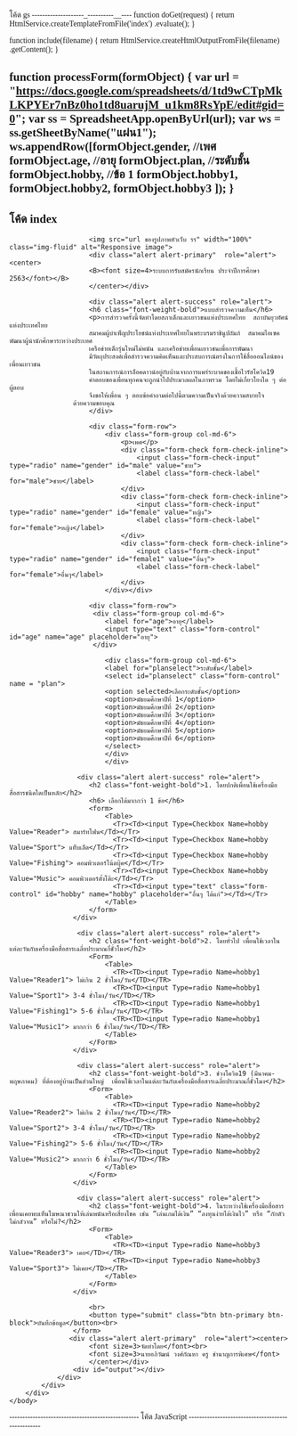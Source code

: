 โค้ด gs
--------------------_----------__----
function doGet(request) {
  return HtmlService.createTemplateFromFile('index')
      .evaluate();
}

function include(filename) {
  return HtmlService.createHtmlOutputFromFile(filename)
      .getContent();
}

function processForm(formObject) {
  var url = "https://docs.google.com/spreadsheets/d/1td9wCTpMkLKPYEr7nBz0ho1td8uarujM_u1km8RsYpE/edit#gid=0";
  var ss = SpreadsheetApp.openByUrl(url);
  var ws = ss.getSheetByName("แผ่น1");
  ws.appendRow([formObject.gender, //เพศ
                formObject.age, //อายุ
                formObject.plan, //ระดับชั้น
                formObject.hobby, //ข้อ 1
                formObject.hobby1,
                formObject.hobby2,
                formObject.hobby3
               ]);
  }
  --------------------------------------------------
  โค้ด index
 --------------------------------------------------
<!DOCTYPE html>
<html>
    <head>
        <base target="_top">
        <link rel="stylesheet" href="https://maxcdn.bootstrapcdn.com/bootstrap/4.0.0/css/bootstrap.min.css" 
        integrity="sha384-Gn5384xqQ1aoWXA+058RXPxPg6fy4IWvTNh0E263XmFcJlSAwiGgFAW/dAiS6JXm" crossorigin="anonymous">
           <link href='https://fonts.googleapis.com/css?family=Prompt' rel='stylesheet' type='text/css'>
        <style type='text/css'>
        @font-face {
        font-family: 'Prompt';
        }body { font-family: 'Prompt' !important; }

::placeholder {
  color: peachpuff;
  font-size: 14px;
  text-align: left; 
}

</style>
        <?!= include('JavaScript'); ?>
    </head>
    <body>
        <div class="container">
            <div class="row">
                <div class="col-12">
                    <form id="myForm" onsubmit="handleFormSubmit(this)">
                    
                        <img src="url ของรูปภาพหัวเว็บ รร" width="100%" class="img-fluid" alt="Responsive image">
                        <div class="alert alert-primary"  role="alert"><center>
                        <B><font size=4>ระบบการรับสมัครนักเรียน ประจำปีการศึกษา 2563</font></B>
                        </center></div>
                        
                        <div class="alert alert-success" role="alert">
                        <h6 class="font-weight-bold">แบบสำรวจความเห็น</h6>
                        <p>การสำรวจครั้งนี้จัดทำโดยสภาเด็กและเยาวชนแห่งประเทศไทย  สถาบันยุวทัศน์แห่งประเทศไทย  
                        สมาคมผู้บำเพ็ญประโยชน์แห่งประเทศไทยในพระบรมราชินูปถัมภ์  สมาคมไอเซคพัฒนาผู้นำนักศึกษาระหว่างประเทศ  
                        เครือข่ายเด็กรุ่นใหม่ไม่พนัน และเครือข่ายเพื่อนเยาวชนเพื่อการพัฒนา   
                        มีวัตถุประสงค์เพื่อสำรวจความคิดเห็นและประสบการณ์ตรงในการใช้สื่อออนไลน์ของเพื่อนเยาวชน
                        ในสถานการณ์การล็อคดาวน์อยู่กับบ้านจากการแพร่ระบาดของเชื้อไวรัสโควิด19   
                        คำตอบของเพื่อนทุกคนจะถูกนำไปประมวลผลในภาพรวม โดยไม่เกี่ยวโยงใด ๆ ต่อผู้ตอบ  
                        จึงขอให้เพื่อน ๆ ตอบข้อคำถามต่อไปนี้ตามความเป็นจริงด้วยความสบายใจ
					ด้วยความขอบคุณ
                        </div> 
      
             
<!--  เพศ  -->
                        <div class="form-row">
                            <div class="form-group col-md-6">
                                <p>เพศ</p>
                                <div class="form-check form-check-inline">
                                    <input class="form-check-input" type="radio" name="gender" id="male" value="ชาย">
                                    <label class="form-check-label" for="male">ชาย</label>
                                </div>
                                <div class="form-check form-check-inline">
                                    <input class="form-check-input" type="radio" name="gender" id="female" value="หญิง">
                                    <label class="form-check-label" for="female">หญิง</label>
                                </div>
                                <div class="form-check form-check-inline">
                                    <input class="form-check-input" type="radio" name="gender" id="female1" value="อื่นๆ">
                                    <label class="form-check-label" for="female">อื่นๆ</label>
                                </div>
                            </div></div>
<!--  อายุ   -->

                        <div class="form-row">
                         <div class="form-group col-md-6">
                            <label for="age">อายุ</label>
                            <input type="text" class="form-control" id="age" name="age" placeholder="อายุ">
                         </div>
                                            
                        
<!--  ระดับชั้น   --> 
                            <div class="form-group col-md-6">
                            <label for="planselect">ระดับชั้น</label>
                            <select id="planselect" class="form-control" name = "plan">
                            <option selected>เลือกระดับชั้น</option>
                            <option>มัธยมศึกษาปีที่ 1</option>
                            <option>มัธยมศึกษาปีที่ 2</option>
                            <option>มัธยมศึกษาปีที่ 3</option>
                            <option>มัธยมศึกษาปีที่ 4</option>
                            <option>มัธยมศึกษาปีที่ 5</option>
                            <option>มัธยมศึกษาปีที่ 6</option>
                            </select>
                            </div> 
                            </div>  
                        
<!--ข้อ 1-->
                     <div class="alert alert-success" role="alert">
                        <h2 class="font-weight-bold">1.	โดยปกติเพื่อนใช้เครื่องมือสื่อสารชนิดใดเป็นหลัก</h2> 
                        <h6> เลือกได้มากกว่า 1 ข้อ</h6>
                        <form>
                            <Table>
                              <Tr><Td><input Type=Checkbox Name=hobby Value="Reader"> สมาร์ทโฟน</Td></Tr>
                              <Tr><Td><input Type=Checkbox Name=hobby Value="Sport"> แท็บเล็ต</Td></Tr>
                              <Tr><Td><input Type=Checkbox Name=hobby Value="Fishing"> คอมพิวเตอร์โน้ตบุ๊ค</Td></Tr>
                              <Tr><Td><input Type=Checkbox Name=hobby Value="Music"> คอมพิวเตอร์ตั้งโต๊ะ</Td></Tr>
                              <Tr><Td><input type="text" class="form-control" id="hobby" name="hobby" placeholder="อื่นๆ ได้แก่"></Td></Tr>
                            </Table>
                        </form>
                    </div> 
<!--ข้อ 2-->
                     <div class="alert alert-success" role="alert">
                        <h2 class="font-weight-bold">2.	โดยทั่วไป เพื่อนใช้เวลาในแต่ละวันกับเครื่องมือสื่อสารเฉลี่ยประมาณกี่ชั่วโมง</h2>
                        <Form>
                            <Table>
                              <TR><TD><input Type=radio Name=hobby1 Value="Reader1"> ไม่เกิน 2 ชั่วโมง/วัน</TD></TR>
                              <TR><TD><input Type=radio Name=hobby1 Value="Sport1"> 3-4 ชั่วโมง/วัน</TD></TR>
                              <TR><TD><input Type=radio Name=hobby1 Value="Fishing1"> 5-6 ชั่วโมง/วัน</TD></TR>
                              <TR><TD><input Type=radio Name=hobby1 Value="Music1"> มากกว่า 6 ชั่วโมง/วัน</TD></TR>
                            </Table>
                        </Form>
                    </div> 
<!--ข้อ 3-->
                     <div class="alert alert-success" role="alert">
                        <h2 class="font-weight-bold">3.	ช่วงโควิด19 (มีนาคม-พฤษภาคม) ที่ต้องอยู่บ้านเป็นส่วนใหญ่  เพื่อนใช้เวลาในแต่ละวันกับเครื่องมือสื่อสารเฉลี่ยประมาณกี่ชั่วโมง</h2>
                        <Form>
                            <Table>
                              <TR><TD><input Type=radio Name=hobby2 Value="Reader2"> ไม่เกิน 2 ชั่วโมง/วัน</TD></TR>
                              <TR><TD><input Type=radio Name=hobby2 Value="Sport2"> 3-4 ชั่วโมง/วัน</TD></TR>
                              <TR><TD><input Type=radio Name=hobby2 Value="Fishing2"> 5-6 ชั่วโมง/วัน</TD></TR>
                              <TR><TD><input Type=radio Name=hobby2 Value="Music2"> มากกว่า 6 ชั่วโมง/วัน</TD></TR>
                            </Table>
                        </Form>
                    </div> 
<!--ข้อ 4-->
                     <div class="alert alert-success" role="alert">
                        <h2 class="font-weight-bold">4.	ในระหว่างใช้เครื่องมือสื่อสาร เพื่อนเคยพบเห็นโฆษณาชวนให้เล่นพนันหรือเสี่ยงโชค เช่น “เล่นเกมได้เงิน” “ลงทุนง่ายได้เงินไว” หรือ “กักตัวไม่กลัวจน” หรือไม่?</h2>
                        <Form>
                            <Table>
                              <TR><TD><input Type=radio Name=hobby3 Value="Reader3"> เคย</TD></TR>
                              <TR><TD><input Type=radio Name=hobby3 Value="Sport3"> ไม่เคย</TD></TR>
                            </Table>
                        </Form>
                    </div>  

                          
<!--  ปุ่มบันทึกข้อมูล   -->      
 
                        <br>
                        <button type="submit" class="btn btn-primary btn-block">บันทึกข้อมูล</button><br>
                    </form>
                   <div class="alert alert-primary"  role="alert"><center>
                        <font size=3>จัดทำโดย</font><br>
                        <font size=3>นายอภิวัฒน์ วงศ์กัณหา ครู ชำนาญการพิเศษ</font>
                        </center></div>   
                    <div id="output"></div>
                </div>
            </div>      
        </div>
    </body>
</html>
--------------------------------------------------
  โค้ด JavaScript
--------------------------------------------------
<script>
  function preventFormSubmit() {
    var forms = document.querySelectorAll('form');
    for (var i = 0; i < forms.length; i++) {
      forms[i].addEventListener('submit', function(event) {
      event.preventDefault();
      });
    }
  }
  window.addEventListener('load', preventFormSubmit);    
      
      
  function handleFormSubmit(formObject) {
    google.script.run.processForm(formObject);
    document.getElementById("myForm").reset();
  }
</script>

